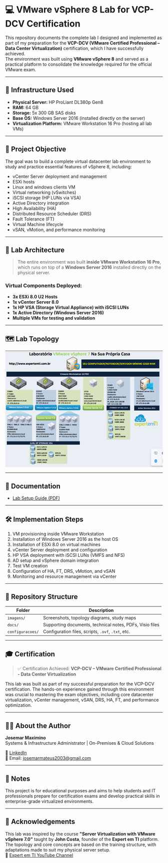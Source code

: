 # 💻 VMware vSphere 8 Lab for VCP-DCV Certification

This repository documents the complete lab I designed and implemented as part of my preparation for the **VCP-DCV (VMware Certified Professional – Data Center Virtualization)** certification, which I have successfully achieved.  
The environment was built using **VMware vSphere 8** and served as a practical platform to consolidate the knowledge required for the official VMware exam.

---

## 🧰 Infrastructure Used

- **Physical Server:** HP ProLiant DL380p Gen8  
- **RAM:** 64 GB  
- **Storage:** 5x 300 GB SAS disks  
- **Base OS:** Windows Server 2016 (installed directly on the server)  
- **Virtualization Platform:** VMware Workstation 16 Pro (hosting all lab VMs)

---

## 🎯 Project Objective

The goal was to build a complete virtual datacenter lab environment to study and practice essential features of vSphere 8, including:

- vCenter Server deployment and management  
- ESXi hosts
- Linux and windows clients VM
- Virtual networking (vSwitches)  
- iSCSI storage (HP LUNs via VSA)  
- Active Directory integration  
- High Availability (HA)  
- Distributed Resource Scheduler (DRS)  
- Fault Tolerance (FT)  
- Virtual Machine lifecycle  
- vSAN, vMotion, and performance monitoring

---

## 🧱 Lab Architecture

> The entire environment was built **inside VMware Workstation 16 Pro**, which runs on top of a **Windows Server 2016** installed directly on the physical server.

### Virtual Components Deployed:

- **3x ESXi 8.0 U2 Hosts**  
- **1x vCenter Server 8.0**  
- **1x HP VSA (Storage Virtual Appliance) with iSCSI LUNs**  
- **1x Active Directory (Windows Server 2016)**  
- **Multiple VMs for testing and validation**

---

## 🗺️ Lab Topology

![Topology](imagens/topologia.png)

---

## 📄 Documentation

- [Lab Setup Guide (PDF)](docs/documentacao.pdf)

---

## 🛠️ Implementation Steps

1. VM provisioning inside VMware Workstation  
2. Installation of Windows Server 2016 as the host OS  
3. Installation of ESXi 8.0 on virtual machines  
4. vCenter Server deployment and configuration  
5. HP VSA deployment with iSCSI LUNs (VMFS and NFS)  
6. AD setup and vSphere domain integration  
7. Test VM creation  
8. Configuration of HA, FT, DRS, vMotion, and vSAN  
9. Monitoring and resource management via vCenter

---

## 📁 Repository Structure

| Folder            | Description                                                      |
|-------------------|------------------------------------------------------------------|
| `imagens/`        | Screenshots, topology diagrams, study maps                       |
| `docs/`           | Supporting documents, technical notes, PDFs, Visio files         |
| `configuracoes/`  | Configuration files, scripts, `.ovf`, `.txt`, etc.              |

---

## 🎓 Certification

> ✅ Certification Achieved: **VCP-DCV – VMware Certified Professional - Data Center Virtualization**

This lab was built as part of my successful preparation for the VCP-DCV certification. The hands-on experience gained through this environment was crucial to mastering the exam objectives, including core datacenter virtualization, vCenter management, vSAN, DRS, HA, FT, and performance optimization.

---

## 👨‍💻 About the Author

**Josemar Maximino**  
Systems & Infrastructure Administrator | On-Premises & Cloud Solutions  

🔗 [LinkedIn](https://www.linkedin.com/in/josemar-maximino-8bb974251?utm_source=share&utm_campaign=share_via&utm_content=profile&utm_medium=ios_app)  
📧 Email: josemarmateus2003@gmail.com

---

## 📌 Notes

This project is for educational purposes and aims to help students and IT professionals prepare for certification exams and develop practical skills in enterprise-grade virtualized environments.

---

## 🙏 Acknowledgements

This lab was inspired by the course **"Server Virtualization with VMware vSphere 7.0"** taught by **John Costa**, founder of the **Expert em TI** platform.  
The topology and core concepts are based on the training structure, with adaptations made to suit my physical server setup.  
🔗 [Expert em TI YouTube Channel](https://www.youtube.com/@ExpertemTI)
